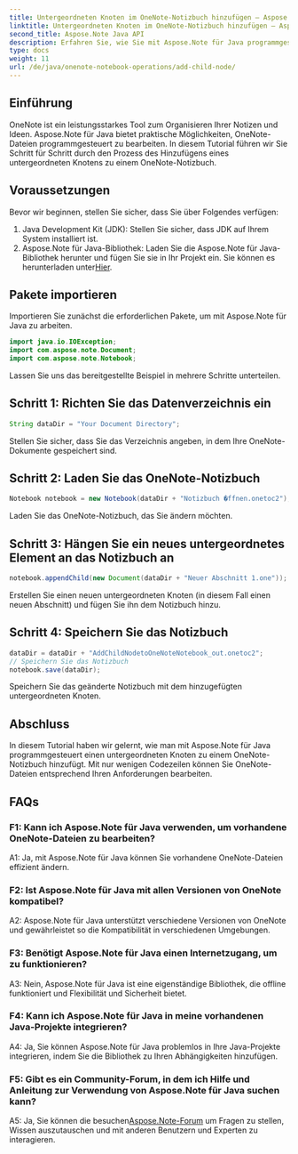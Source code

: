 ```yaml
---
title: Untergeordneten Knoten im OneNote-Notizbuch hinzufügen – Aspose.Note
linktitle: Untergeordneten Knoten im OneNote-Notizbuch hinzufügen – Aspose.Note
second_title: Aspose.Note Java API
description: Erfahren Sie, wie Sie mit Aspose.Note für Java programmgesteuert untergeordnete Knoten zu OneNote-Notizbüchern hinzufügen. Verbessern Sie mühelos Ihre Notizenorganisation.
type: docs
weight: 11
url: /de/java/onenote-notebook-operations/add-child-node/
---
```

## Einführung

OneNote ist ein leistungsstarkes Tool zum Organisieren Ihrer Notizen und Ideen. Aspose.Note für Java bietet praktische Möglichkeiten, OneNote-Dateien programmgesteuert zu bearbeiten. In diesem Tutorial führen wir Sie Schritt für Schritt durch den Prozess des Hinzufügens eines untergeordneten Knotens zu einem OneNote-Notizbuch.

## Voraussetzungen

Bevor wir beginnen, stellen Sie sicher, dass Sie über Folgendes verfügen:

1. Java Development Kit (JDK): Stellen Sie sicher, dass JDK auf Ihrem System installiert ist.
2.  Aspose.Note für Java-Bibliothek: Laden Sie die Aspose.Note für Java-Bibliothek herunter und fügen Sie sie in Ihr Projekt ein. Sie können es herunterladen unter[Hier](https://releases.aspose.com/note/java/).

## Pakete importieren

Importieren Sie zunächst die erforderlichen Pakete, um mit Aspose.Note für Java zu arbeiten.

```java
import java.io.IOException;
import com.aspose.note.Document;
import com.aspose.note.Notebook;
```

Lassen Sie uns das bereitgestellte Beispiel in mehrere Schritte unterteilen.

## Schritt 1: Richten Sie das Datenverzeichnis ein

```java
String dataDir = "Your Document Directory";
```

Stellen Sie sicher, dass Sie das Verzeichnis angeben, in dem Ihre OneNote-Dokumente gespeichert sind.

## Schritt 2: Laden Sie das OneNote-Notizbuch

```java
Notebook notebook = new Notebook(dataDir + "Notizbuch �ffnen.onetoc2");
```

Laden Sie das OneNote-Notizbuch, das Sie ändern möchten.

## Schritt 3: Hängen Sie ein neues untergeordnetes Element an das Notizbuch an

```java
notebook.appendChild(new Document(dataDir + "Neuer Abschnitt 1.one"));
```

Erstellen Sie einen neuen untergeordneten Knoten (in diesem Fall einen neuen Abschnitt) und fügen Sie ihn dem Notizbuch hinzu.

## Schritt 4: Speichern Sie das Notizbuch

```java
dataDir = dataDir + "AddChildNodetoOneNoteNotebook_out.onetoc2";
// Speichern Sie das Notizbuch
notebook.save(dataDir);
```

Speichern Sie das geänderte Notizbuch mit dem hinzugefügten untergeordneten Knoten.

## Abschluss

In diesem Tutorial haben wir gelernt, wie man mit Aspose.Note für Java programmgesteuert einen untergeordneten Knoten zu einem OneNote-Notizbuch hinzufügt. Mit nur wenigen Codezeilen können Sie OneNote-Dateien entsprechend Ihren Anforderungen bearbeiten.

## FAQs

### F1: Kann ich Aspose.Note für Java verwenden, um vorhandene OneNote-Dateien zu bearbeiten?

A1: Ja, mit Aspose.Note für Java können Sie vorhandene OneNote-Dateien effizient ändern.

### F2: Ist Aspose.Note für Java mit allen Versionen von OneNote kompatibel?

A2: Aspose.Note für Java unterstützt verschiedene Versionen von OneNote und gewährleistet so die Kompatibilität in verschiedenen Umgebungen.

### F3: Benötigt Aspose.Note für Java einen Internetzugang, um zu funktionieren?

A3: Nein, Aspose.Note für Java ist eine eigenständige Bibliothek, die offline funktioniert und Flexibilität und Sicherheit bietet.

### F4: Kann ich Aspose.Note für Java in meine vorhandenen Java-Projekte integrieren?

A4: Ja, Sie können Aspose.Note für Java problemlos in Ihre Java-Projekte integrieren, indem Sie die Bibliothek zu Ihren Abhängigkeiten hinzufügen.

### F5: Gibt es ein Community-Forum, in dem ich Hilfe und Anleitung zur Verwendung von Aspose.Note für Java suchen kann?

 A5: Ja, Sie können die besuchen[Aspose.Note-Forum](https://forum.aspose.com/c/note/28) um Fragen zu stellen, Wissen auszutauschen und mit anderen Benutzern und Experten zu interagieren.